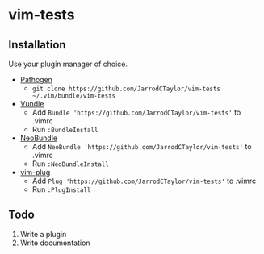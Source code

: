 # vim-tests

## Installation

Use your plugin manager of choice.

- [Pathogen](https://github.com/tpope/vim-pathogen)
  - `git clone https://github.com/JarrodCTaylor/vim-tests ~/.vim/bundle/vim-tests`
- [Vundle](https://github.com/gmarik/vundle)
  - Add `Bundle 'https://github.com/JarrodCTaylor/vim-tests'` to .vimrc
  - Run `:BundleInstall`
- [NeoBundle](https://github.com/Shougo/neobundle.vim)
  - Add `NeoBundle 'https://github.com/JarrodCTaylor/vim-tests'` to .vimrc
  - Run `:NeoBundleInstall`
- [vim-plug](https://github.com/junegunn/vim-plug)
  - Add `Plug 'https://github.com/JarrodCTaylor/vim-tests'` to .vimrc
  - Run `:PlugInstall`

## Todo

1. Write a plugin
2. Write documentation
